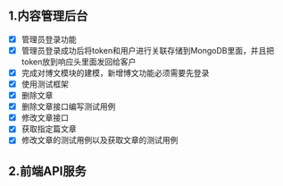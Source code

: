 ## 1.内容管理后台

- [x] 管理员登录功能
- [x] 管理员登录成功后将token和用户进行关联存储到MongoDB里面，并且把token放到响应头里面发回给客户
- [x] 完成对博文模块的建模，新增博文功能必须需要先登录
- [x] 使用测试框架
- [x] 删除文章
- [x] 删除文章接口编写测试用例
- [x] 修改文章接口
- [x] 获取指定篇文章
- [x] 修改文章的测试用例以及获取文章的测试用例

## 2.前端API服务